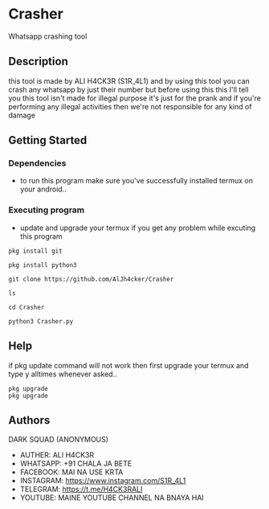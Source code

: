 # Crasher
Whatsapp crashing tool




## Description

this tool is made by ALI H4CK3R (S1R_4L1) and by using this tool you can crash any whatsapp by just their number but before using this this I'll tell you this tool isn't made for illegal purpose it's just for the prank and if you're performing any illegal activities then we're not responsible for any kind of damage 

## Getting Started

### Dependencies

* to run this program make sure you've successfully installed termux on your android..







### Executing program

* update and upgrade your termux if you get any problem while excuting this program
```
pkg install git
```
```
pkg install python3
```
```
git clone https://github.com/AlJh4cker/Crasher
```
```
ls 
```
```
cd Crasher
```
```
python3 Crasher.py
```



## Help

if pkg update command will not work then first upgrade your termux and type y alltimes whenever asked..
```
pkg upgrade
pkg upgrade
```

## Authors

DARK SQUAD (ANONYMOUS)

* AUTHER: ALI H4CK3R
* WHATSAPP: +91 CHALA JA BETE
* FACEBOOK: MAI NA USE KRTA
* INSTAGRAM: https://www.instagram.com/S1R_4L1
* TELEGRAM: https://t.me/H4CK3RALI 
* YOUTUBE: MAINE YOUTUBE CHANNEL NA BNAYA HAI

